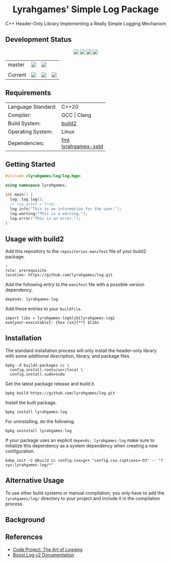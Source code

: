 <h1 align="center">
    Lyrahgames' Simple Log Package
</h1>

<p align="center">
    C++ Header-Only Library Implementing a Really Simple Logging Mechanism
</p>

## Development Status

<p align="center">
    <img src="https://img.shields.io/github/languages/top/lyrahgames/log.svg?style=for-the-badge">
    <img src="https://img.shields.io/github/languages/code-size/lyrahgames/log.svg?style=for-the-badge">
    <img src="https://img.shields.io/github/repo-size/lyrahgames/log.svg?style=for-the-badge">
    <a href="COPYING.md">
        <img src="https://img.shields.io/github/license/lyrahgames/log.svg?style=for-the-badge&color=blue">
    </a>
</p>

<b>
<table align="center">
    <tr>
        <td>
            master
        </td>
        <td>
            <a href="https://github.com/lyrahgames/log">
                <img src="https://img.shields.io/github/last-commit/lyrahgames/log/master.svg?logo=github&logoColor=white">
            </a>
        </td>    
        <!-- <td>
            <a href="https://circleci.com/gh/lyrahgames/log/tree/master"><img src="https://circleci.com/gh/lyrahgames/log/tree/master.svg?style=svg"></a>
        </td> -->
        <!-- <td>
            <a href="https://codecov.io/gh/lyrahgames/log">
              <img src="https://codecov.io/gh/lyrahgames/log/branch/master/graph/badge.svg" />
            </a>
        </td> -->
        <td>
            <a href="https://ci.stage.build2.org/?builds=lyrahgames-log&pv=&tc=*&cf=&mn=&tg=&rs=*">
                <img src="https://img.shields.io/badge/b|2 ci.stage.build2.org-Click here!-blue">
            </a>
        </td>
    </tr>
    <!-- <tr>
        <td>
            develop
        </td>
        <td>
            <a href="https://github.com/lyrahgames/log/tree/develop">
                <img src="https://img.shields.io/github/last-commit/lyrahgames/log/develop.svg?logo=github&logoColor=white">
            </a>
        </td>    
        <td>
            <a href="https://circleci.com/gh/lyrahgames/log/tree/develop"><img src="https://circleci.com/gh/lyrahgames/log/tree/develop.svg?style=svg"></a>
        </td>
        <td>
            <a href="https://codecov.io/gh/lyrahgames/log">
              <img src="https://codecov.io/gh/lyrahgames/log/branch/develop/graph/badge.svg" />
            </a>
        </td>
    </tr> -->
    <tr>
        <td>
        </td>
    </tr>
    <tr>
        <td>
            Current
        </td>
        <td>
            <a href="https://github.com/lyrahgames/log">
                <img src="https://img.shields.io/github/commit-activity/y/lyrahgames/log.svg?logo=github&logoColor=white">
            </a>
        </td>
        <!-- <td>
            <img src="https://img.shields.io/github/release/lyrahgames/log.svg?logo=github&logoColor=white">
        </td>
        <td>
            <img src="https://img.shields.io/github/release-pre/lyrahgames/log.svg?label=pre-release&logo=github&logoColor=white">
        </td> -->
        <td>
            <img src="https://img.shields.io/github/tag/lyrahgames/log.svg?logo=github&logoColor=white">
        </td>
        <td>
            <img src="https://img.shields.io/github/tag-date/lyrahgames/log.svg?label=latest%20tag&logo=github&logoColor=white">
        </td>
        <!-- <td>
            <a href="https://queue.cppget.org/log">
                <img src="https://img.shields.io/website/https/queue.cppget.org/log.svg?down_message=empty&down_color=blue&label=b|2%20queue.cppget.org&up_color=orange&up_message=running">
            </a>
        </td> -->
    </tr>
</table>
</b>

## Requirements
<b>
<table>
    <tr>
        <td>Language Standard:</td>
        <td>C++20</td>
    </tr>
    <tr>
        <td>Compiler:</td>
        <td>
            GCC | Clang
        </td>
    </tr>
    <tr>
        <td>Build System:</td>
        <td>
            <a href="https://build2.org/">build2</a>
        </td>
    </tr>
    <tr>
        <td>Operating System:</td>
        <td>
            Linux
        </td>
    </tr>
    <tr>
        <td>Dependencies:</td>
        <td>
            <a href="http://github.com/build2-packaging/fmt">
                fmt
            </a><br>
            <a href="http://github.com/lyrahgames/xstd">
                lyrahgames-xstd
            </a>
        </td>
    </tr>
</table>
</b>

## Getting Started

```c++
#include <lyrahgames/log/log.hpp>

using namespace lyrahgames;

int main() {
  log::log log{};
  // log.quiet = true;
  log.info("This is an information for the user.");
  log.warning("This is a warning.");
  log.error("This is an error.");
}

```

## Usage with build2
Add this repository to the `repositories.manifest` file of your build2 package.

    :
    role: prerequisite
    location: https://github.com/lyrahgames/log.git

Add the following entry to the `manifest` file with a possible version dependency.

    depends: lyrahgames-log

Add these entries to your `buildfile`.

    import libs = lyrahgames-log%lib{lyrahgames-log}
    exe{your-executable}: {hxx cxx}{**} $libs


## Installation
The standard installation process will only install the header-only library with some additional description, library, and package files.

    bpkg -d build2-packages cc \
      config.install.root=/usr/local \
      config.install.sudo=sudo

Get the latest package release and build it.

    bpkg build https://github.com/lyrahgames/log.git

Install the built package.

    bpkg install lyrahgames-log

For uninstalling, do the following.

    bpkg uninstall lyrahgames-log

If your package uses an explicit `depends: lyrahgames-log` make sure to initialize this dependency as a system dependency when creating a new configuration.

    bdep init -C @build cc config.cxx=g++ "config.cxx.coptions=-O3" -- "?sys:lyrahgames-log/*"

## Alternative Usage
To use other build systems or manual compilation, you only have to add the `lyrahgames/log/` directory to your project and include it in the compilation process.

## Background

## References
- [Code Project: The Art of Logging](https://www.codeproject.com/Articles/42354/The-Art-of-Logging)
- [Boost.Log v2 Documentation](https://www.boost.org/doc/libs/1_80_0/libs/log/doc/html/index.html)
